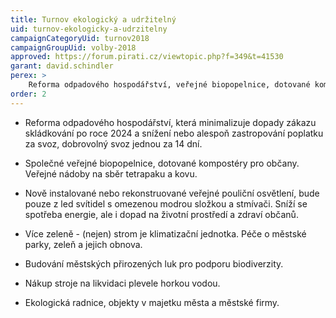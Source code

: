 ```yaml
---
title: Turnov ekologický a udržitelný
uid: turnov-ekologicky-a-udrzitelny
campaignCategoryUid: turnov2018
campaignGroupUid: volby-2018
approved: https://forum.pirati.cz/viewtopic.php?f=349&t=41530
garant: david.schindler
perex: >
    Reforma odpadového hospodářství, veřejné biopopelnice, dotované kompostéry, veřejné pouliční led osvětlení.<br/>Péče o městské parky a zeleň, budování městských přirozených luk.
order: 2
---
```


- Reforma odpadového hospodářství, která minimalizuje dopady zákazu skládkování po roce 2024 a snížení nebo alespoň zastropování poplatku za svoz, dobrovolný svoz jednou za 14 dní.

- Společné veřejné biopopelnice, dotované kompostéry pro občany. Veřejné nádoby na sběr tetrapaku a kovu.

- Nově instalované nebo rekonstruované veřejné pouliční osvětlení, bude pouze z led svítidel s omezenou modrou složkou a stmívači. Sníží se spotřeba energie, ale i dopad na životní prostředí a zdraví občanů. 

- Více zeleně - (nejen) strom je klimatizační jednotka. Péče o městské parky, zeleň a jejich obnova. 

- Budování městských přirozených luk pro podporu biodiverzity. 

- Nákup stroje na likvidaci plevele horkou vodou.

- Ekologická radnice, objekty v majetku města a městské firmy.